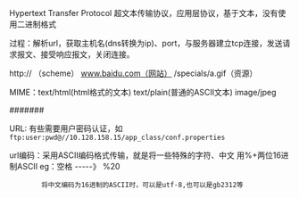Hypertext Transfer Protocol   超文本传输协议，应用层协议，基于文本，没有使用二进制格式

过程：解析url，获取主机名\(dns转换为ip\)、port，与服务器建立tcp连接，发送请求报文、接受响应报文，关闭连接。

http:// （scheme）      www.baidu.com（网站）      /specials/a.gif（资源）

MIME：text/html\(html格式的文本\)   text/plain\(普通的ASCII文本\)  image/jpeg

\#\#\#\#\#\#\#

URL: 有些需要用户密码认证，如`ftp:user:pwd@//10.128.158.15/app_class/conf.properties`

url编码：采用ASCII编码格式传输，就是将一些特殊的字符、中文  用%+两位16进制ASCII        eg：空格   -----》  %20

            将中文编码为16进制的ASCII时，可以是utf-8,也可以是gb2312等



